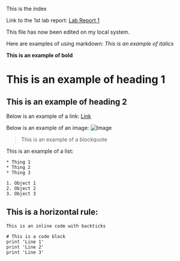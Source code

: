 This is the index

Link to the 1st lab report:
  [Lab Report 1](http://harshi-cse.github.io/cse15l-lab-reports/lab-report-1-week-2.html)

This file has now been edited on my local system.

Here are examples of using markdown:
  *This is an example of italics*
  
  **This is an example of bold**
  
  # This is an example of heading 1
  
  ## This is an example of heading 2
  
  Below is an example of a link:
  [Link](http://harshi-cse.github.io/cse15l-lab-reports/)
  
  Below is an example of an image:
  ![Image](http://cdn.mos.cms.futurecdn.net/3upZx2gxxLpW7MBbnKYQLH-1200-80.jpg)
  
  > This is an example of a blockquote
  
  This is an example of a list:

    * Thing 1
    * Thing 2
    * Thing 3
    
    1. Object 1
    2. Object 2
    3. Object 3
    
  This is a horizontal rule:
  ---
  
  `This is an inline code with backticks` 
    
```
# This is a code block
print 'Line 1'
print 'Line 2'
print 'Line 3'
```
